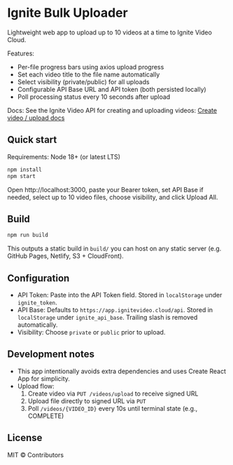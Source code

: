 # Ignite Bulk Uploader

Lightweight web app to upload up to 10 videos at a time to Ignite Video Cloud.

Features:

- Per-file progress bars using axios upload progress
- Set each video title to the file name automatically
- Select visibility (private/public) for all uploads
- Configurable API Base URL and API token (both persisted locally)
- Poll processing status every 10 seconds after upload

Docs: See the Ignite Video API for creating and uploading videos: [Create video / upload docs](https://docs.ignite.video/api-reference/videos/create)

## Quick start

Requirements: Node 18+ (or latest LTS)

```bash
npm install
npm start
```

Open http://localhost:3000, paste your Bearer token, set API Base if needed, select up to 10 video files, choose visibility, and click Upload All.

## Build

```bash
npm run build
```

This outputs a static build in `build/` you can host on any static server (e.g. GitHub Pages, Netlify, S3 + CloudFront).

## Configuration

- API Token: Paste into the API Token field. Stored in `localStorage` under `ignite_token`.
- API Base: Defaults to `https://app.ignitevideo.cloud/api`. Stored in `localStorage` under `ignite_api_base`. Trailing slash is removed automatically.
- Visibility: Choose `private` or `public` prior to upload.

## Development notes

- This app intentionally avoids extra dependencies and uses Create React App for simplicity.
- Upload flow:
  1. Create video via `PUT /videos/upload` to receive signed URL
  2. Upload file directly to signed URL via `PUT`
  3. Poll `/videos/{VIDEO_ID}` every 10s until terminal state (e.g., COMPLETE)

## License

MIT © Contributors
